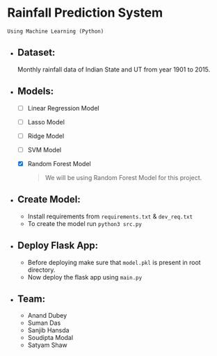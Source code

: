 # Rainfall Prediction System
    Using Machine Learning (Python)

- ## Dataset:
  Monthly rainfall data of Indian State and UT from year 1901 to 2015.

- ## Models:
    - [ ] Linear Regression Model
    - [ ] Lasso Model
    - [ ] Ridge Model
    - [ ] SVM Model
    - [x] Random Forest Model

      > We will be using Random Forest Model for this project.

- ## Create Model:
    - Install requirements from `requirements.txt` & `dev_req.txt`
    - To create the model run `python3 src.py`

- ## Deploy Flask App:
    - Before deploying make sure that `model.pkl` is present in root directory.
    - Now deploy the flask app using `main.py`

- ## Team:
    - Anand Dubey
    - Suman Das
    - Sanjib Hansda
    - Soudipta Modal
    - Satyam Shaw

